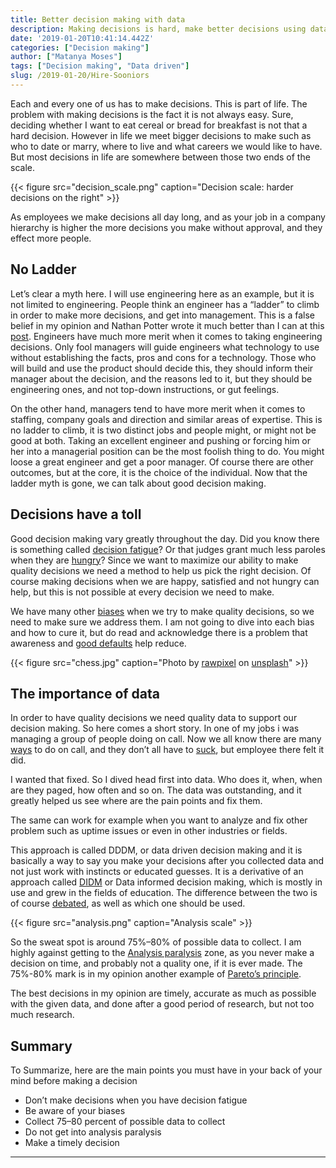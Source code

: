 ```yaml
---
title: Better decision making with data
description: Making decisions is hard, make better decisions using data
date: '2019-01-20T10:41:14.442Z'
categories: ["Decision making"]
author: ["Matanya Moses"]
tags: ["Decision making", "Data driven"]
slug: /2019-01-20/Hire-Sooniors
---
```


Each and every one of us has to make decisions. This is part of life. The
problem with making decisions is the fact it is not always easy. Sure, deciding
whether I want to eat cereal or bread for breakfast is not that a hard decision.
However in life we meet bigger decisions to make such as who to date or marry, where to live and what careers we would like to have. But most decisions in life are somewhere between those two ends of the scale.

{{< figure src="decision_scale.png" caption="Decision scale: harder decisions on the right" >}}

As employees we make decisions all day long, and as your job in a company hierarchy is higher the more decisions you make without approval, and they effect more people.

## No Ladder

Let’s clear a myth here. I will use engineering here as an example, but it is
not limited to engineering. People think an engineer has a “ladder” to climb in
order to make more decisions, and get into management. This is a false belief in
my opinion and Nathan Potter wrote it much better than I can at this
[post](http://engineering.chartbeat.com/2015/06/05/engineering-ladders/). Engineers have much more merit when it comes to taking engineering decisions. Only fool managers will guide engineers what technology to use without establishing the facts, pros and cons for a technology. Those who will build and use the product should decide this, they should inform their manager about the decision, and the reasons led to it, but they should be engineering ones, and not top-down instructions, or gut feelings.

On the other hand, managers tend to have more merit when it comes to staffing, company goals and direction and similar areas of expertise. This is no ladder to climb, it is two distinct jobs and people might, or might not be good at both. Taking an excellent engineer and pushing or forcing him or her into a managerial position can be the most foolish thing to do. You might loose a great engineer and get a poor manager. Of course there are other outcomes, but at the core, it is the choice of the individual. Now that the ladder myth is gone, we can talk about good decision making.

## Decisions have a toll
Good decision making vary greatly throughout the day. Did you know there is
something called [decision fatigue](https://en.wikipedia.org/wiki/Decision_fatigue)? Or that judges grant much less paroles when they are [hungry](https://abcnews.go.com/Health/MindMoodNews/hungry-judges-grant-parole/story?id=13347415)? Since we want to maximize our ability to make quality decisions we need a method to help us pick the right decision. Of course making decisions when we are happy, satisfied and not hungry can help, but this is not possible at every decision we need to make.

We have many other [biases](https://www.businessinsider.com/cognitive-biases-that-affect-decisions-2015-8) when we try to make quality decisions, so we need to make sure we address them. I am not going to dive into each bias and how to cure it, but do read and acknowledge there is a problem that awareness and [good defaults](http://designinginterfaces.com/firstedition/index.php?page=Good_Defaults) help reduce.

{{< figure src="chess.jpg" caption="Photo by [rawpixel](https://unsplash.com/@rawpixel) on [unsplash](https://unsplash.com/)" >}}

## The importance of data
In order to have quality decisions we need quality data to support our decision
making. So here comes a short story. In one of my jobs i was managing a group of
people doing on call. Now we all know there are many [ways](https://increment.com/on-call/) to do on call, and they don’t all have to [suck](https://medium.com/@copyconstruct/on-call-b0bd8c5ea4e0), but employee there felt it did.

I wanted that fixed. So I dived head first into data. Who does it, when, when are they paged, how often and so on. The data was outstanding, and it greatly helped us see where are the pain points and fix them.

The same can work for example when you want to analyze and fix other problem such as uptime issues or even in other industries or fields.

This approach is called DDDM, or data driven decision making and it is basically
a way to say you make your decisions after you collected data and not just work
with instincts or educated guesses. It is a derivative of an approach called
[DIDM](https://en.wikipedia.org/wiki/Data-informed_decision-making) or Data
informed decision making, which is mostly in use and grew in the fields of
education. The difference between the two is of course [debated](https://www.forbes.com/sites/homaycotte/2015/01/13/data-informed-not-data-driven-for-now/#7a591e69f5b7), as well as which one should be used.

{{< figure src="analysis.png" caption="Analysis scale" >}}

So the sweat spot is around 75%–80% of possible data to collect. I am highly
against getting to the [Analysis paralysis](https://en.wikipedia.org/wiki/Analysis_paralysis) zone, as you never make a decision on time, and probably not a quality one, if it is ever made. The 75%-80% mark is in my opinion another example of [Pareto’s principle](https://en.wikipedia.org/wiki/Pareto_principle).

The best decisions in my opinion are timely, accurate as much as possible with the given data, and done after a good period of research, but not too much research.

## Summary
To Summarize, here are the main points you must have in your back of your mind before making a decision

- Don’t make decisions when you have decision fatigue
- Be aware of your biases
- Collect 75–80 percent of possible data to collect
- Do not get into analysis paralysis
- Make a timely decision

---

